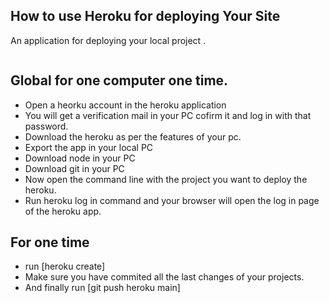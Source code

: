 ## How to use Heroku for deploying Your Site
An application for deploying your local project .
`````javascript
`````

## Global for one computer one time.
* Open a heorku account in the heroku application
* You will get a verification mail in your PC cofirm it and log in with that password.
* Download the heroku as per the features of your pc.
* Export the app in your local PC
* Download node in your PC
* Download git in your PC
* Now open the command line with the project you want to deploy the heroku.
* Run heroku log in command and your browser will open the log in page of the heroku app.


## For one time 
* run [heroku create]
* Make sure you have commited all the last changes of your projects.
* And finally run [git push heroku main]


